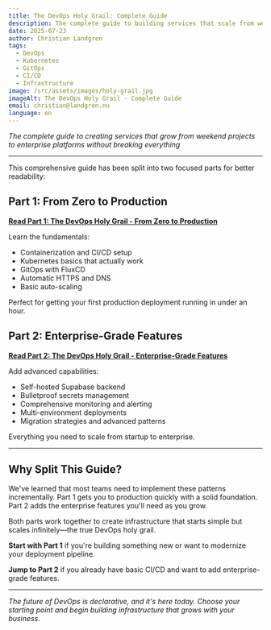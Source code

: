 ```yaml
---
title: The DevOps Holy Grail: Complete Guide
description: The complete guide to building services that scale from weekend side-project to enterprise platforms
date: 2025-07-23
author: Christian Landgren
tags:
  - DevOps
  - Kubernetes
  - GitOps
  - CI/CD
  - Infrastructure
image: /src/assets/images/holy-grail.jpg
imageAlt: The DevOps Holy Grail - Complete Guide
email: christian@landgren.nu
language: en
---
```


_The complete guide to creating services that grow from weekend projects to enterprise platforms without breaking everything_

---

This comprehensive guide has been split into two focused parts for better readability:

## Part 1: From Zero to Production
**[Read Part 1: The DevOps Holy Grail - From Zero to Production](/blog/devops_holy_grail_part1)**

Learn the fundamentals:
- Containerization and CI/CD setup
- Kubernetes basics that actually work
- GitOps with FluxCD
- Automatic HTTPS and DNS
- Basic auto-scaling

Perfect for getting your first production deployment running in under an hour.

## Part 2: Enterprise-Grade Features
**[Read Part 2: The DevOps Holy Grail - Enterprise-Grade Features](/blog/devops_holy_grail_part2)**

Add advanced capabilities:
- Self-hosted Supabase backend
- Bulletproof secrets management
- Comprehensive monitoring and alerting
- Multi-environment deployments
- Migration strategies and advanced patterns

Everything you need to scale from startup to enterprise.

---

## Why Split This Guide?

We've learned that most teams need to implement these patterns incrementally. Part 1 gets you to production quickly with a solid foundation. Part 2 adds the enterprise features you'll need as you grow.

Both parts work together to create infrastructure that starts simple but scales infinitely—the true DevOps holy grail.

**Start with Part 1** if you're building something new or want to modernize your deployment pipeline.

**Jump to Part 2** if you already have basic CI/CD and want to add enterprise-grade features.

---

_The future of DevOps is declarative, and it's here today. Choose your starting point and begin building infrastructure that grows with your business._
